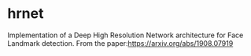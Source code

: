 # hrnet
Implementation of a Deep High Resolution Network architecture for Face Landmark detection. From the paper:https://arxiv.org/abs/1908.07919
